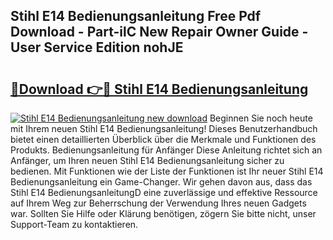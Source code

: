 ## Stihl E14 Bedienungsanleitung Free Pdf Download - Part-ilC New Repair Owner Guide - User Service Edition nohJE

# <h2><a href="http://df50cl.blite.top/?on=Stihl+E14+Bedienungsanleitung">🔗Download 👉🔴 Stihl E14 Bedienungsanleitung</a></h2>

[![Stihl E14 Bedienungsanleitung new download](https://i.imgur.com/lujVjoI.png)](http://df50cl.blite.top/?on=Stihl+E14+Bedienungsanleitung)
Beginnen Sie noch heute mit Ihrem neuen Stihl E14 Bedienungsanleitung! Dieses Benutzerhandbuch bietet einen detaillierten Überblick über die Merkmale und Funktionen des Produkts. Bedienungsanleitung für Anfänger Diese Anleitung richtet sich an Anfänger, um Ihren neuen Stihl E14 Bedienungsanleitung sicher zu bedienen. Mit Funktionen wie der Liste der Funktionen ist Ihr neuer Stihl E14 Bedienungsanleitung ein Game-Changer. Wir gehen davon aus, dass das Stihl E14 BedienungsanleitungD eine zuverlässige und effektive Ressource auf Ihrem Weg zur Beherrschung der Verwendung Ihres neuen Gadgets war. Sollten Sie Hilfe oder Klärung benötigen, zögern Sie bitte nicht, unser Support-Team zu kontaktieren.
